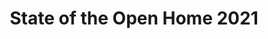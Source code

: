 ---
title: State of the Open Home 2021
show_title: false
feedback: false
description: December 11, 2021 we will host the State of the Open Home.
og_image: /images/state-of-the-open-home/social.png
---